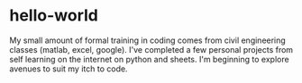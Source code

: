 # hello-world
My small amount of formal training in coding comes from civil engineering classes (matlab, excel, google). I've completed a few personal projects from self learning on the internet on python and sheets. I'm beginning to explore avenues to suit my itch to code. 

